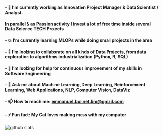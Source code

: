 #### - 🔭 I’m currently working as Innovation Project Manager & Data Scientist / Analyst.
####      In parallel & as Passion activity I invest a lot of free time inside several Data Science TECH Projects 
#### - 💥 I’m currently learning MLOPs while doing small projects in the area
#### - 🤝 I’m looking to collaborate on all kinds of Data Projects, from data exploration to algorithms industrialization (Python, R, SQL)
#### - 🤔 I’m looking for help for continuous improvement of my skills in Software Engineering
#### - 💬 Ask me about Machine Learning, Deep Learning, Reinforcement Learning, Web Applications, NLP, Computer Vision, DataViz
#### - 📫 How to reach me: emmanuel.bonnet.lim@gmail.com 
#### - ⚡ Fun fact: My Cat loves making mess with my computer

![github stats](https://github-readme-stats.vercel.app/api?username=Manu87DS&show_icons=true&theme=radical)

